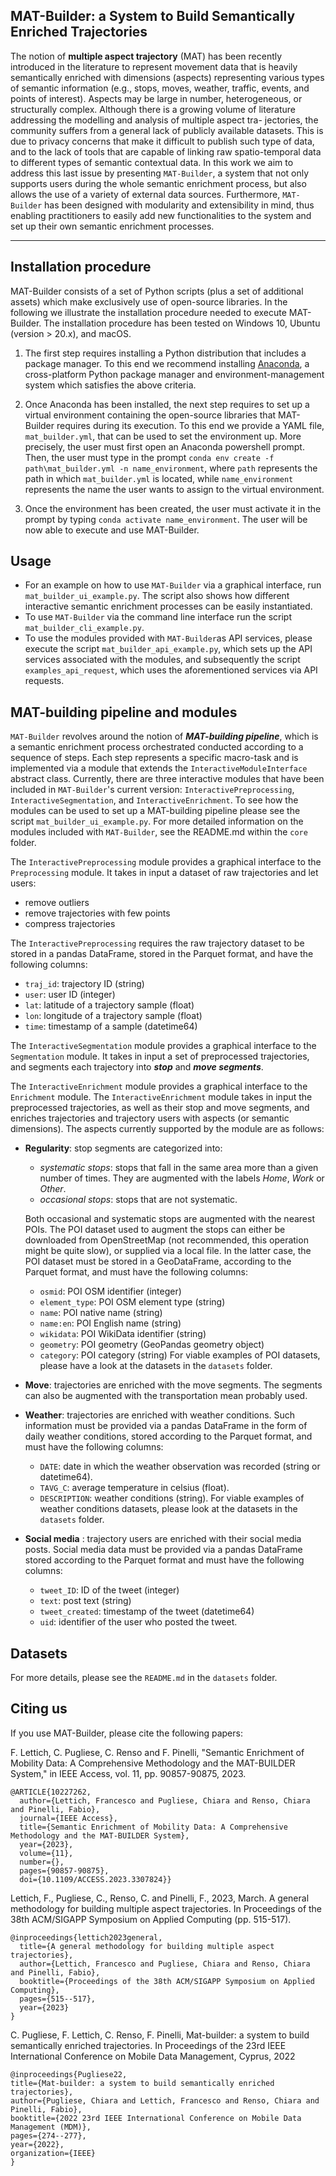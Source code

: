 ## **MAT-Builder: a System to Build Semantically Enriched Trajectories**

The notion of **multiple aspect trajectory** (MAT) has
been recently introduced in the literature to represent movement
data that is heavily semantically enriched with dimensions
(aspects) representing various types of semantic information (e.g.,
stops, moves, weather, traffic, events, and points of interest).
Aspects may be large in number, heterogeneous, or structurally
complex. Although there is a growing volume of literature
addressing the modelling and analysis of multiple aspect tra-
jectories, the community suffers from a general lack of publicly
available datasets. This is due to privacy concerns that make it
difficult to publish such type of data, and to the lack of tools that
are capable of linking raw spatio-temporal data to different types
of semantic contextual data. In this work we aim to address this
last issue by presenting ```MAT-Builder```, a system that not only
supports users during the whole semantic enrichment process,
but also allows the use of a variety of external data sources.
Furthermore, ```MAT-Builder``` has been designed with modularity
and extensibility in mind, thus enabling practitioners to easily add
new functionalities to the system and set up their own semantic
enrichment processes.

---


## **Installation procedure**

MAT-Builder consists of a set of Python scripts (plus a set of additional assets) which make exclusively use of open-source libraries. In the following we illustrate the installation procedure needed to execute MAT-Builder. The installation procedure has been tested on Windows 10, Ubuntu (version > 20.x), and macOS.

1. The first step requires installing a Python distribution that includes a package manager. To this end we recommend installing [Anaconda](https://www.anaconda.com/products/distribution), a cross-platform Python package manager and environment-management system which satisfies the above criteria.

2. Once Anaconda has been installed, the next step requires to set up a virtual environment containing the open-source libraries that MAT-Builder requires during its execution. To this end we provide a YAML file, ```mat_builder.yml```, that can be used to set the environment up. More precisely, the user must first open an Anaconda powershell prompt. Then, the user must type in the prompt ```conda env create -f path\mat_builder.yml -n name_environment```, where ```path``` represents the path in which ```mat_builder.yml``` is located, while ```name_environment``` represents the name the user wants to assign to the virtual environment.

3.	Once the environment has been created, the user must activate it in the prompt by typing ```conda activate name_environment```. The user will be now able to execute and use MAT-Builder.



## **Usage**

- For an example on how to use ```MAT-Builder``` via a graphical interface, run ```mat_builder_ui_example.py```.
  The script also shows how different interactive semantic enrichment processes can be easily instantiated.
- To use ```MAT-Builder``` via the command line interface run the script ```mat_builder_cli_example.py```.
- To use the modules provided with ```MAT-Builder```as API services, please execute the script ```mat_builder_api_example.py```, which sets up the API
  services associated with the modules, and subsequently the script ```examples_api_request```, which uses the aforementioned
  services via API requests.



## **MAT-building pipeline** and **modules**

``MAT-Builder`` revolves around the notion of ***MAT-building pipeline***, which is a
semantic enrichment process orchestrated conducted according to a sequence of steps. Each step
represents a specific macro-task and is implemented via a module that extends the
``InteractiveModuleInterface`` abstract class. Currently, there are three interactive modules that have been
included in ``MAT-Builder``'s current version: ```InteractivePreprocessing```, ```InteractiveSegmentation```, and ```InteractiveEnrichment```. To see how the modules can be used to set up a MAT-building pipeline please see
the script ``mat_builder_ui_example.py``. For more detailed information on the modules included with ```MAT-Builder```, see the 
README.md within the ```core``` folder.


The ``InteractivePreprocessing`` module provides a graphical interface to the ```Preprocessing``` module. It takes in input a dataset of raw trajectories and let users:
- remove outliers
- remove trajectories with few points
- compress trajectories

The ``InteractivePreprocessing`` requires the raw trajectory dataset to be stored in a pandas DataFrame,
stored in the Parquet format, and have the following columns:
- ```traj_id```: trajectory ID (string)
- ```user```: user ID (integer)
- ```lat```: latitude of a trajectory sample (float)
- ```lon```: longitude of a trajectory sample (float)
- ```time```: timestamp of a sample (datetime64)

The ``InteractiveSegmentation`` module provides a graphical interface to the ```Segmentation``` module. It takes in input a set of preprocessed trajectories, and segments
each trajectory into ***stop*** and ***move segments***.

The ``InteractiveEnrichment`` module provides a graphical interface to the ```Enrichment``` module. The ```InteractiveEnrichment``` module takes in input the preprocessed trajectories, as well as their stop and move segments, and enriches trajectories and trajectory users with aspects
(or semantic dimensions). The aspects currently supported by the module are as follows:
- **Regularity**: stop segments are categorized into:
  - *systematic stops*: stops that fall in the same area more than a given number of times. They are augmented with the labels  *Home*, *Work* or *Other*.
  - *occasional stops*: stops that are not systematic.
    
  Both occasional and systematic stops are augmented with the nearest POIs. 
  The POI dataset used to augment the stops can either be downloaded from OpenStreetMap (not recommended, this operation might be quite slow),
  or supplied via a local file. In the latter case, the POI dataset must be stored in a GeoDataFrame, according to the Parquet format, and must
  have the following columns:
  - ```osmid```: POI OSM identifier (integer)
  - ```element_type```: POI OSM element type (string)
  - ```name```: POI native name (string)
  - ```name:en```: POI English name (string) 
  - ```wikidata```: POI WikiData identifier (string)
  - ```geometry```: POI geometry (GeoPandas geometry object)
  - ```category```: POI category (string)
  For viable examples of POI datasets, please have a look at the datasets in the ```datasets``` folder.


- **Move**: trajectories are enriched with the move segments. The segments can also be augmented with the transportation mean probably used.


- **Weather**: trajectories are enriched with weather conditions. Such information must be provided via a pandas DataFrame in the form of daily weather conditions, stored according to the 
  Parquet format, and must have the following columns:
  - ```DATE```: date in which the weather observation was recorded (string or datetime64).
  - ```TAVG_C```: average temperature in celsius (float).
  - ```DESCRIPTION```: weather conditions (string).
  For viable examples of weather conditions datasets, please look at the datasets in the ```datasets``` folder.


- **Social media** : trajectory users are enriched with their social media posts. Social media data must be provided via a pandas DataFrame stored according to 
  the Parquet format and must have the following columns:
  - ```tweet_ID```: ID of the tweet (integer)
  - ```text```: post text (string)
  - ```tweet_created```: timestamp of the tweet (datetime64)
  - ```uid```: identifier of the user who posted the tweet.



## **Datasets**

For more details, please see the ```README.md``` in the ```datasets``` folder.

## **Citing us**

If you use MAT-Builder, please cite the following papers:

F. Lettich, C. Pugliese, C. Renso and F. Pinelli, "Semantic Enrichment of Mobility Data: A Comprehensive Methodology and the MAT-BUILDER System," in IEEE Access, vol. 11, pp. 90857-90875, 2023.

```
@ARTICLE{10227262,
  author={Lettich, Francesco and Pugliese, Chiara and Renso, Chiara and Pinelli, Fabio},
  journal={IEEE Access}, 
  title={Semantic Enrichment of Mobility Data: A Comprehensive Methodology and the MAT-BUILDER System}, 
  year={2023},
  volume={11},
  number={},
  pages={90857-90875},
  doi={10.1109/ACCESS.2023.3307824}}
```

Lettich, F., Pugliese, C., Renso, C. and Pinelli, F., 2023, March. A general methodology for building multiple aspect trajectories. 
In Proceedings of the 38th ACM/SIGAPP Symposium on Applied Computing (pp. 515-517).

```
@inproceedings{lettich2023general,
  title={A general methodology for building multiple aspect trajectories},
  author={Lettich, Francesco and Pugliese, Chiara and Renso, Chiara and Pinelli, Fabio},
  booktitle={Proceedings of the 38th ACM/SIGAPP Symposium on Applied Computing},
  pages={515--517},
  year={2023}
}
```

C. Pugliese, F. Lettich, C. Renso, F. Pinelli, Mat-builder: a system to build semantically
enriched trajectories. In Proceedings of the 23rd IEEE International Conference on Mobile Data Management, Cyprus, 2022

```
@inproceedings{Pugliese22,
title={Mat-builder: a system to build semantically enriched trajectories},
author={Pugliese, Chiara and Lettich, Francesco and Renso, Chiara and Pinelli, Fabio},
booktitle={2022 23rd IEEE International Conference on Mobile Data Management (MDM)},
pages={274--277},
year={2022},
organization={IEEE}
}
```
